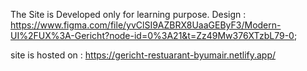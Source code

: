 The Site is Developed only for learning purpose.
Design : https://www.figma.com/file/yvClSI9AZBRX8UaaGEByF3/Modern-UI%2FUX%3A-Gericht?node-id=0%3A21&t=Zz49Mw376XTzbL79-0;

site is hosted on : https://gericht-restuarant-byumair.netlify.app/
